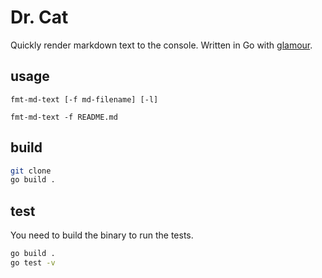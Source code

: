 # Dr. Cat

Quickly render markdown text to the console. 
Written in Go with [glamour](https://github.com/charmbracelet/glamour).

## usage

```
fmt-md-text [-f md-filename] [-l]
```

```
fmt-md-text -f README.md
```

## build

```bash
git clone
go build .
```

## test

You need to build the binary to run the tests.

```bash
go build .
go test -v
```
